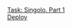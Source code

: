 [Task: Singolo. Part 1](https://github.com/rolling-scopes-school/tasks/blob/master/tasks/markups/level-2/singolo/part-1/singolo-1-ru.md)  
[Deploy](https://hallovarvara.github.io/singolo/singolo1.html)